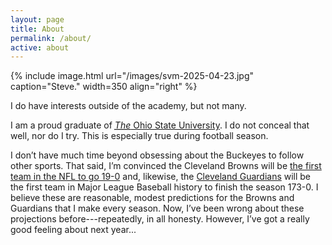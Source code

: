 ```yaml
---
layout: page
title: About
permalink: /about/
active: about
---
```


{% include image.html url="/images/svm-2025-04-23.jpg" caption="Steve." width=350 align="right" %}

I do have interests outside of the academy, but not many.

I am a proud graduate of <a class="tosu" href="http://www.osu.edu/"><em><abbr title="Yes, the THE is important">The</abbr></em> Ohio State University</a>. I do not conceal that well, nor do I try. This is especially true during football season.

I don’t have much time beyond obsessing about the Buckeyes to follow other sports. That said, I’m convinced the Cleveland Browns will be [the first team in the NFL to go 19-0](https://www.youtube.com/watch?v=CPLzmctAInQ) and, likewise, the [Cleveland Guardians](https://www.mlb.com/indians/fans/cleteamname) will be the first team in Major League Baseball history to finish the season 173-0. I believe these are reasonable, modest predictions for the Browns and Guardians that I make every season. Now, I’ve been wrong about these projections before---repeatedly, in all honesty. However, I’ve got a really good feeling about next year...